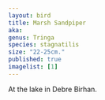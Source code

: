 ```yaml
---
layout: bird
title: Marsh Sandpiper
aka: 
genus: Tringa
species: stagnatilis
size: "22-25cm."
published: true
imagelist: [1]
---
```


At the lake in Debre Birhan.
